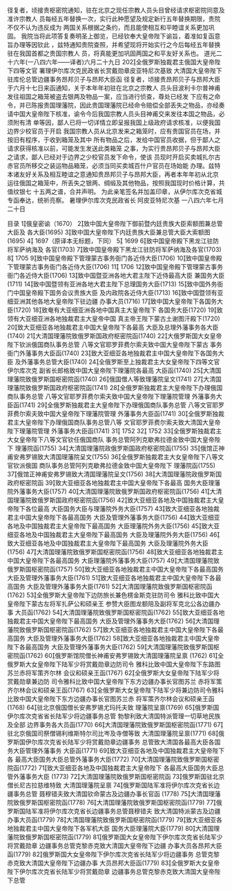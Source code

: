<!-- { "loadSidebar": true } -->
径复者，顷接贵枢密院通知，驻在北京之现任宗教人员头目曾经请求枢密院同意及准许宗教人
员每经五年替换一次，实行此种愿望及规定新行五年替换期限，贵院不仅不认为违反成为
两国关系根据之条约，而且能使相互和平睦谊关系更加巩固。
我院当将此项答复奏明圣上御览，已经钦奉大皇帝陛下谕旨，着准如复函意旨办理等因钦此
，兹特通知贵院查照，并希望现将开始实行之今后每经五年替换驻在我国首都之贵国宗教人
员，将真能更加巩固两国之和平友好关系也。
道光二十六年(一八四六年——译者)六月二十九日
202全俄罗斯独裁君主俄国大皇帝陛下四等文官
署理伊尔库次克民政省长赏戴勋章皮亚特尼次基致
大清国大皇帝陛下驻库伦总管边疆事务昂邦贝子与昂邦大臣函
径复者，顷接贵昂邦贝子与昂邦大臣于六月十七日来函通知，关于本年年初驻在北京之宗教人
员头目波利卡尔普神甫发往祖国之箱笼被盗去银两及物品一案，应当进行侦查，尊处已经发
下应有之命令，并已陈报贵国理藩院，因此贵国理藩院已经命令赔偿全部丢失之物品，亦经奏
请中国大皇帝陛下核准，谕令今后我国宗教人员头目神甫交来发往本国之物品，必须附有清
单等因，鄙人已将一切详情立即呈报我国上级政府请求核准，以便我国边界少校官员于开启
我国宗教人员从北京发来之箱笼时，应有贵国官员在场，并按旧有程序，于收到箱笼及其中
所有物品之后，发给中国官员收据，但于鄙人之请求获得核准以前，可能发生发送此类箱笼
之事，为实行贵昂邦贝子与昂邦大臣之请求，鄙人已经对于边界之少校官员发下命令，使该
员现时开启买卖城扎尔古赤官员所移交之装运物品箱笼，必须当同买卖城百什户官员在场始能
办理。兹特本诸友好关系及相互睦谊之意通知贵昂邦贝子与昂邦大臣，再者本年年初从北京
运往俄国之箱笼中，所丢失之银两、绸缎及其他物品，按照我国现时价格计算，共值纹银七
十五两之谱，合并声明。
为此亲笔签名并加盖印章，从伊尔库次克省城专函奉达，统祈亮察。
暑理伊尔库次克民政省长
阿皮亚特尼次基
一八四六年七月二十日


目录
1俄皇密谕（1670）
2致中国大皇帝陛下御前暨内廷贵族大臣索额图兼总管大臣及
各大臣(1695)
3致中国大皇帝陛下内廷贵族大臣兼总管大臣大索额图(1695)
4 1697（原译本无标题，下同）
5 1699
6致中国皇帝殿下黑龙江驻防将军萨纳海及
各官(1703)
7致中国皇帝殿下黑龙江驻防将军萨纳海及各官(1703)
8 1705
9致中国皇帝殿下管理蒙古事务衙门各近侍大臣(1706)
10致中国皇帝殿下管理蒙古事务衙门各近侍大臣(1706)
11 1706
12致中国皇帝殿下管理蒙古事务衙门各近侍大臣(1706)
13致中国暨亚洲各地大君主陛下近侍最高大臣
兼国务大臣(1711)
14致中国暨领有亚洲各地大君主陛下总理国务大臣(1713)
15致中国外务衙门中国皇帝殿下国务会议贵族大臣
及内政院各近侍大臣(1713)
16致中国暨领有亚细亚洲其他各地大皇帝陛下驻边疆
办事大员(1716)
17致中国大皇帝陛下各国务大臣(1720)
18致奄有大亚细亚洲各地中国真主大皇帝陛下
各国务大臣(1720)
19致领有大亚细亚洲各地独裁君主大皇帝中国
真主帝王陛下蒙古土谢图汗殿下(1720)
20致大亚细亚各地独裁君主中国大皇帝陛下各最高
大臣及总理外藩事务各大臣(1740)
21大清国理藩院致俄罗斯国政府枢密院函(1740)
22大俄罗斯国大女皇帝陛下钦派俄国商队事务总管
八等文官耶罗菲费尔索夫致中国大皇帝陛下蒙古
事务衙门外藩事务大臣函(1740)
23致大亚细亚各地独裁君主中国大皇帝陛下各国务大臣
及外藩事务总管大臣(1740)
24全俄罗斯至上独裁君主大女皇帝陛下四等文官伊尔库次克
副省长郎格致中国大皇帝陛下理藩院各最高
大臣函(1740)
25大清国理藩院致俄罗斯国枢密院函(1740)
26俄国僧人等致理藩院呈文(1741)
27大清国理藩院致俄罗斯国政府枢密院函(1741)
28全俄罗斯独裁君主大皇帝陛下办理俄国商队事务总管
八等文官耶罗菲费尔索夫致中国大皇帝陛下理藩院管理
外藩事务大臣函(1741)
29全俄罗斯独裁君主大皇帝陛下办理俄国商队事务总管
八等文官耶罗菲费尔索夫致中国大皇帝陛下理藩院管理
外藩事务大臣函(1741)
30全俄罗斯独裁君主大皇帝陛下办理俄国商队事务总管八等
文官耶罗菲费尔索夫致大清国大皇帝陛下理藩院管理
外藩事务大臣函(1741)
31 1752
32 1752
33全俄罗斯独裁君主大女皇帝陛下八等文官钦任俄国商队
事务总管阿列克歇弗拉德金致中国大皇帝陛下
理藩院函(1755)
34大清国理藩院政俄罗斯国政府枢密院函(1755)
35俄馆正神甫安弗罗锡致大清国理藩院呈文(1755)
36全俄罗斯独裁君主大女皇帝陛下八等文官钦派俄国
商队事务总管阿列克歇弗拉德金致中国大皇帝陛下
理藩院函(1755)
37俄馆正神甫安弗罗锡致大清国理藩院呈文(1756)
38大清国理藩院政俄罗斯国政府枢密院函
39致大亚细亚各地独裁君主中国大皇帝陛下各最高
国务大臣理藩院外藩事务大臣(1757)
40大清国理藩院致俄罗斯国政府枢密院函(1756)
41大清国理藩院致俄罗斯国政府枢密院函(1756)
42致大亚细亚各地及中国独裁君主大皇帝陛下各位最高
大臣国务大臣与理藩院外务大臣(1757)
43致大亚细亚各地独裁君主中国大皇帝陛下各最高国务
大臣及管理外藩事务大臣(1756)
44致大亚细亚各地及中国独裁君主大皇帝陛下最高国务
大臣理藩院外务大臣(1756)
45致大亚细亚各地及中国独裁君主大皇帝陛下最高国务
大臣及理藩院外务大臣(1756)
46致大亚细亚各地及中国独裁君主大皇帝陛下最高国务
大臣及理藩院外务大臣(1756)
47大清国理藩院致俄罗斯国枢密院函(1756)
48致大亚细亚各地独裁君主中国大皇帝陛下各最高国务
大臣理藩院外藩事务大臣(1757)
49大清国理藩院致俄罗斯国枢密院函(1757)
50致大亚细亚各地独裁君主中国大皇帝陛下各最高国务
大臣及管理外藩事务大臣(1761)
51致大亚细亚各地独裁君主中国大皇帝陛下各最高国务
大臣及管理外藩事务大臣(1761)
52大清国理藩院致俄罗斯国枢密院函(1762)
53全俄罗斯大皇帝陛下边防旅长兼色楞金斯克驻防司令
雅科比致中国大皇帝陛下蒙古左将军扎萨公和硕亲王
参赞大臣图龙额陪及副将军克北公各边疆办事
大员函(1762)
54大清国理藩院致俄罗斯国枢密院函(1762)
55致大亚细亚各地独裁君主中国大皇帝陛下最高国务
大臣及管理外藩事务大臣(1762)
56大清国理藩院致俄罗斯国枢密院函(1762)
57致大亚细亚各地独裁君主中国大皇帝陛下各最高国务
大臣及管理外藩事务大臣(1762)
58致大亚细亚各地独裁君主中国大皇帝陛下各最高国务
大臣及管理外藩事务大臣(1762)
59大清国理藩院致俄罗斯国枢密院函(1762)
60俄罗斯馆院僧长神甫安弗罗锡致大清国理藩院呈禀
(1762)
61全俄罗斯大女皇帝陛下陆军少将赏戴勋章边防司令
雅科比致中国大皇帝陛下东路图苏兰赤将军策齐尔林
会议和硕亲王函(1767)
62全俄罗斯大女皇帝陛下陆军少将赏戴勋章兼边防
司令雅科比致中国大皇帝陛下东方边疆办事长官图苏兰
赤将军策齐尔林会议和硕亲王函(1767)
63全俄罗斯大女皇帝陛下陆军少将兼边防司令雅科
比致中国大皇帝陛下东方边疆办事长官图苏兰赤
将军策齐尔林会议和硕亲王函(1768)
64驻北京俄国僧长安弗罗锡尤玛托夫致
理藩院呈禀(1769)
65俄罗斯国伊尔库次克省省长陆军少将边疆事务总管
勃黎利致大清国特派管理一切草地民族及全部
边界事务各大员函(1770)
66大清国理藩院致俄罗斯国枢密院函(1771)
67驻北京俄国司祭僧锡利维斯特尔司比岑及寺僧等致
大清国理藩院呈禀(1771)
68俄罗斯国伊尔库次克省长陆军少将赏戴勋章边疆事务
总管致大清国各最高大臣各国务大臣管理外藩事务
大臣函(1771)
69致大亚细亚各地及中国独裁君主大皇帝陛下各
最高大臣国务大臣总管外藩事务大臣(1772)
70大清国理藩院致俄罗斯国枢密院函(1772)
71致大亚细亚各地及中国独裁君主大皇帝陛下
各最高大臣国务大臣总管外藩事务大臣
(1773)
72大清国理藩院致俄罗斯国枢密院函
73俄罗斯国驻北京僧长尼古拉慈维特致
大清国理藩院呈禀
74俄罗斯国陆军准将伊尔库次克省长边疆事务总管
聂穆错夫致大清国钦命蒙古及边疆办事长官函
(1778)
75大清国理藩院致俄罗斯国枢密院函(1778)
76大清国理藩院致俄罗斯国枢密院函(1779)
77俄罗斯国陆军准将伊尔库次克省长边疆事务总管聂穆错夫
致大清国特派蒙古及边疆办事大员函(1779)
78大清国理藩院致俄罗斯国枢密院函(1779)
79致大亚细亚各地独裁君主中国大皇帝陛下各军机大臣
国务大臣理藩院大臣(1779)
80大清国理藩院致俄罗斯国枢密院函(1779)
81俄罗斯国大女皇帝陛下伊尔库次克省长陆军少将赏戴勋章
边疆事务总管克黎赤克致大清国大皇帝陛下边疆
办事大员各昂邦大臣函(1779)
82俄罗斯国大女皇帝陛下伊尔库次克省长陆军少将边疆事务
总管克黎赤克致大清国大皇帝陛下边疆办事
大员昂邦大臣函(1779)
83全俄罗斯大女皇帝陛下伊尔库次克省长陆军少将赏戴勋章
边疆事务总管克黎赤克致大清国大皇帝陛下总管
